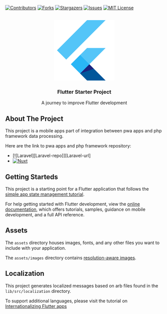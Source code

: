 <!-- PROJECT SHIELDS -->
<!--
*** I'm using markdown "reference style" links for readability.
*** Reference links are enclosed in brackets [ ] instead of parentheses ( ).
*** See the bottom of this document for the declaration of the reference variables
*** for contributors-url, forks-url, etc. This is an optional, concise syntax you may use.
*** https://www.markdownguide.org/basic-syntax/#reference-style-links
-->
[![Contributors][contributors-shield]][contributors-url]
[![Forks][forks-shield]][forks-url]
[![Stargazers][stars-shield]][stars-url]
[![Issues][issues-shield]][issues-url]
[![MIT License][license-shield]][license-url]


<!--
*** Thanks for checking out my repository. If you have a suggestion
*** that would make this better, please fork the repo and create a pull request
*** or simply open an issue with the tag "enhancement".
*** Don't forget to give the project a star!
*** Thanks again! Now go create something AMAZING! :D
-->

<br />
<div align="center">
  <img src="assets/images/3.0x/flutter_logo.png" alt="Logo" width="192" height="192">
  <h3>Flutter Starter Project</h3>
  <p>A journey to improve Flutter development</p>
</div>

## About The Project

This project is a mobile apps part of integration between pwa apps and php framework data processing.

Here are the link to pwa apps and php framework repository:
* [![Laravel][Laravel-repo]][Laravel-url]
* [![Nuxt][Nuxt-repo]][Nuxt-url]

## Getting Starteds

This project is a starting point for a Flutter application that follows the
[simple app state management
tutorial](https://flutter.dev/docs/development/data-and-backend/state-mgmt/simple).

For help getting started with Flutter development, view the
[online documentation](https://flutter.dev/docs), which offers tutorials,
samples, guidance on mobile development, and a full API reference.

## Assets

The `assets` directory houses images, fonts, and any other files you want to
include with your application.

The `assets/images` directory contains [resolution-aware
images](https://flutter.dev/docs/development/ui/assets-and-images#resolution-aware).

## Localization

This project generates localized messages based on arb files found in
the `lib/src/localization` directory.

To support additional languages, please visit the tutorial on
[Internationalizing Flutter
apps](https://flutter.dev/docs/development/accessibility-and-localization/internationalization)


<!-- MARKDOWN LINKS & IMAGES -->
<!-- https://www.markdownguide.org/basic-syntax/#reference-style-links -->
[contributors-shield]: https://img.shields.io/github/contributors/awaudindev/nuxt-starter-template.svg?style=for-the-badge
[contributors-url]: https://github.com/awaudindev/nuxt-starter-template/graphs/contributors
[forks-shield]: https://img.shields.io/github/forks/awaudindev/nuxt-starter-template.svg?style=for-the-badge
[forks-url]: https://github.com/awaudindev/nuxt-starter-template/network/members
[stars-shield]: https://img.shields.io/github/stars/awaudindev/nuxt-starter-template.svg?style=for-the-badge
[stars-url]: https://github.com/awaudindev/nuxt-starter-template/stargazers
[issues-shield]: https://img.shields.io/github/issues/awaudindev/nuxt-starter-template.svg?style=for-the-badge
[issues-url]: https://github.com/awaudindev/nuxt-starter-templatee/issues
[license-shield]: https://img.shields.io/github/license/awaudindev/nuxt-starter-template.svg?style=for-the-badge
[license-url]: https://github.com/awaudindev/nuxt-starter-template/blob/master/LICENSE.txt
[Nuxt-repo]: https://img.shields.io/badge/React-00DC82?style=for-the-badge&logo=nuxt.js&logoColor=white
[Nuxt-url]: https://github.com/awaudindev/nuxt-starter-template
[Flutter-repo]:  https://img.shields.io/badge/Flutter-0468d7?style=for-the-badge&logo=flutter&logoColor=white
[Flutter-url]: https://github.com/awaudindev/Flutter-Simple-Project
